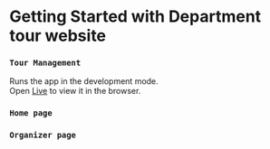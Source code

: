 # Getting Started with Department tour website


### `Tour Management`

Runs the app in the development mode.\
Open [Live](https://doatours.web.app) to view it in the browser.


### `Home page`



### `Organizer page`


